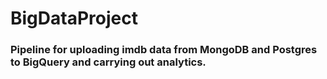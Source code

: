 # BigDataProject

### Pipeline for uploading imdb data from MongoDB and Postgres to BigQuery and carrying out analytics.
